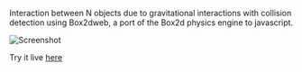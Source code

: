 Interaction between N objects due to gravitational interactions with collision detection using Box2dweb, a port of the Box2d physics engine to javascript.

![Screenshot](http://i.imgur.com/O9pKs.png)

Try it live [here](http://www.prism.gatech.edu/~gth716h/GravityCollision/)